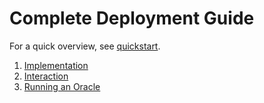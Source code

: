 # Complete Deployment Guide

For a quick overview, see [quickstart](./quickstart.md).

1. [Implementation](./implementation.md)
2. [Interaction](./interaction.md)
3. [Running an Oracle](./oracle.md)
